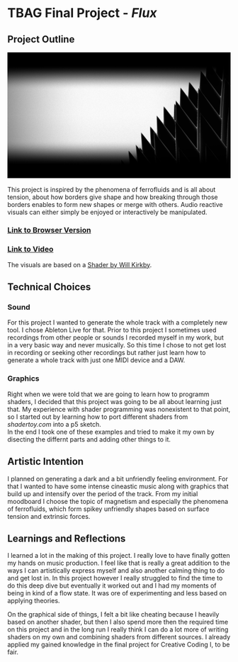 # TBAG Final Project - *Flux*

## Project Outline

[![Flux](./img/Flux%20(4).png)](https://www.timrumpf.com/Flux)

This project is inspired by the phenomena of ferrofluids and is all about tension, about how borders give shape and how breaking through those borders enables to form new shapes or merge with others. Audio reactive visuals can either simply be enjoyed or interactively be manipulated. 

### [Link to Browser Version](https://timrumpf.com/Flux/)
### [Link to Video](https://youtu.be/t2Bq1nFchSA)
The visuals are based on a [Shader by Will Kirkby](https://www.shadertoy.com/view/ltcyDf).
## Technical Choices

### Sound

For this project I wanted to generate the whole track with a completely new tool. I chose Ableton Live for that. Prior to this project I sometimes used recordings from other people or sounds I recorded myself in my work, but in a very basic way and never musically. So this time I chose to not get lost in recording or seeking other recordings but rather just learn how to generate a whole track with just one MIDI device and a DAW.

### Graphics

Right when we were told that we are going to learn how to programm shaders, I decided that this project was going to be all about learning just that. My experience with shader programming was nonexistent to that point, so I started out by learning how to port different shaders from _shadertoy.com_ into a p5 sketch.  
In the end I took one of these examples and tried to make it my own by disecting the differnt parts and adding other things to it.

## Artistic Intention

I planned on generating a dark and a bit unfriendly feeling environment. For that I wanted to have some intense cineastic music along with graphics that build up and intensify over the period of the track. From my initial moodboard I choose the topic of magnetism and especially the phenomena of ferrofluids, which form spikey unfriendly shapes based on surface tension and extrinsic forces.

## Learnings and Reflections

I learned a lot in the making of this project. I really love to have finally gotten my hands on music production. I feel like that is really a great addition to the ways I can artistically express myself and also another calming thing to do and get lost in. In this project however I really struggled to find the time to do this deep dive but eventually it worked out and I had my moments of being in kind of a flow state. It was ore of experimenting and less based on applying theories. 

On the graphical side of things, I felt a bit like cheating because I heavily based on another shader, but then I also spend more then the required time on this project and in the long run I really think I can do a lot more of writing shaders on my own and combining shaders from different sources. I already applied my gained knowledge in the final project for Creative Coding I, to be fair.